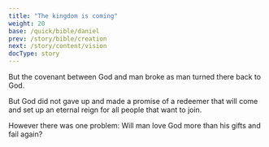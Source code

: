 ```yaml
---
title: "The kingdom is coming"
weight: 20
base: /quick/bible/daniel
prev: /story/bible/creation
next: /story/content/vision
docType: story
---
```


But the covenant between God and man broke as man turned there back to God. 

But God did not gave up and made a promise of a redeemer that will come and set up an eternal reign for all people that want to join.

However there was one problem: Will man love God more than his gifts and fail again?